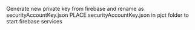 Generate new private key from firebase and rename as securityAccountKey.json
PLACE securityAccountKey.json in pjct folder to start firebase services
